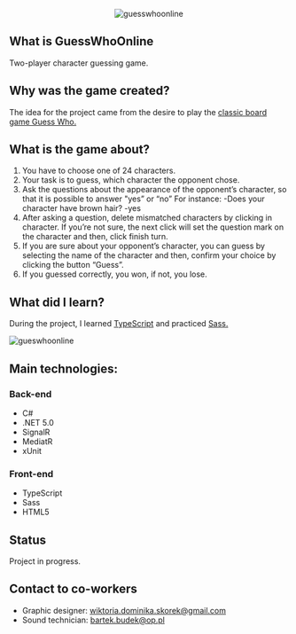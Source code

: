 <p align="center"><img src="https://user-images.githubusercontent.com/52860350/123124502-074aab80-d448-11eb-8935-c19e64621ea0.png" alt="guesswhoonline"/></p>

## What is GuessWhoOnline
Two-player character guessing game. 

## Why was the game created?
The idea for the project came from the desire to play the <a href="https://en.wikipedia.org/wiki/Guess_Who%3F">classic board game Guess Who.</a>

## What is the game about?
1. You have to choose one of 24 characters.
2. Your task is to guess, which character the opponent chose.
3. Ask the questions about the appearance of the opponent’s character, so that it is possible to answer "yes” or “no”
For instance:
-Does your character have brown hair?
-yes 
4. After asking a question, delete mismatched characters by clicking in character. If you’re not sure, the next click will set the question mark on the character and then, click finish turn.
5. If you are sure about your opponent’s character, you can guess by selecting the name of the character and then, confirm your choice by clicking the button “Guess”.
6. If you guessed correctly, you won, if not, you lose.

## What did I learn?
During the project, I learned <a href="https://www.typescriptlang.org/">TypeScript</a> and practiced <a href="https://sass-lang.com/">Sass.</a>


![gueswhoonline](https://user-images.githubusercontent.com/52860350/123094098-c8f3c300-d42c-11eb-99b3-48368754a398.jpg)


 ## Main technologies: 

### Back-end
 * C#
 * .NET 5.0
 * SignalR
 * MediatR
 * xUnit

### Front-end
 * TypeScript
 * Sass
 * HTML5
 
## Status
Project in progress.

## Contact to co-workers
* Graphic designer: wiktoria.dominika.skorek@gmail.com
* Sound technician: bartek.budek@op.pl
 
 


